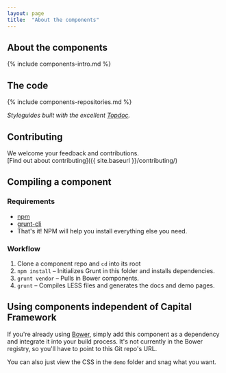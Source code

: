 ```yaml
---
layout: page
title:  "About the components"
---
```



## About the components

{% include components-intro.md %}


## The code

{% include components-repositories.md %}

_Styleguides built with the excellent [Topdoc](https://github.com/topcoat/topdoc/)._


## Contributing

We welcome your feedback and contributions.  
[Find out about contributing]({{ site.baseurl }}/contributing/)


## Compiling a component

### Requirements

- [npm](https://npmjs.org/)
- [grunt-cli](http://gruntjs.com/getting-started)
- That's it! NPM will help you install everything else you need.

### Workflow

1. Clone a component repo and `cd` into its root
2. `npm install` – Initializes Grunt in this folder and installs dependencies.
3. `grunt vendor` – Pulls in Bower components.
4. `grunt` – Compiles LESS files and generates the docs and demo pages.


## Using components independent of Capital Framework

If you're already using [Bower](http://bower.io/), simply add this component as a dependency
and integrate it into your build process.
It's not currently in the Bower registry, so you'll have to point to this Git repo's URL.

You can also just view the CSS in the `demo` folder and snag what you want.
